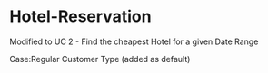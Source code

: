 # Hotel-Reservation
Modified to UC 2 - Find the cheapest Hotel for a given Date Range

Case:Regular Customer Type (added as default)
